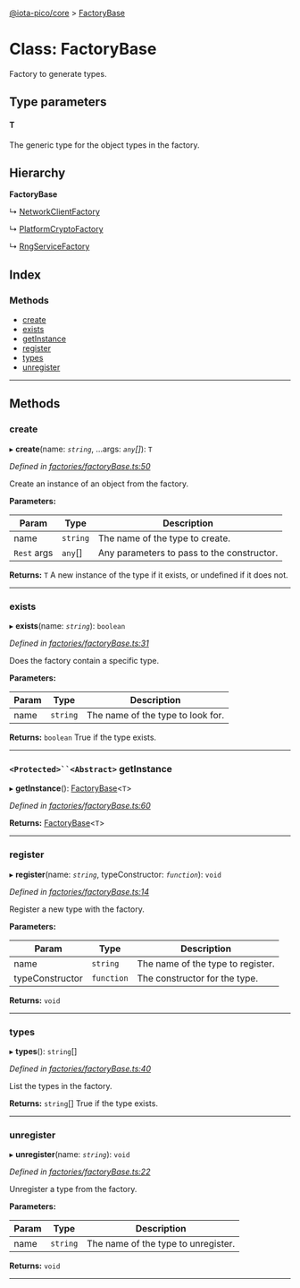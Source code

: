 [@iota-pico/core](../README.md) > [FactoryBase](../classes/factorybase.md)

# Class: FactoryBase

Factory to generate types.

## Type parameters
#### T 

The generic type for the object types in the factory.

## Hierarchy

**FactoryBase**

↳  [NetworkClientFactory](networkclientfactory.md)

↳  [PlatformCryptoFactory](platformcryptofactory.md)

↳  [RngServiceFactory](rngservicefactory.md)

## Index

### Methods

* [create](factorybase.md#create)
* [exists](factorybase.md#exists)
* [getInstance](factorybase.md#getinstance)
* [register](factorybase.md#register)
* [types](factorybase.md#types)
* [unregister](factorybase.md#unregister)

---

## Methods

<a id="create"></a>

###  create

▸ **create**(name: *`string`*, ...args: *`any`[]*): `T`

*Defined in [factories/factoryBase.ts:50](https://github.com/iota-pico/core/blob/0ebbbcc/src/factories/factoryBase.ts#L50)*

Create an instance of an object from the factory.

**Parameters:**

| Param | Type | Description |
| ------ | ------ | ------ |
| name | `string` |  The name of the type to create. |
| `Rest` args | `any`[] |  Any parameters to pass to the constructor. |

**Returns:** `T`
A new instance of the type if it exists, or undefined if it does not.

___
<a id="exists"></a>

###  exists

▸ **exists**(name: *`string`*): `boolean`

*Defined in [factories/factoryBase.ts:31](https://github.com/iota-pico/core/blob/0ebbbcc/src/factories/factoryBase.ts#L31)*

Does the factory contain a specific type.

**Parameters:**

| Param | Type | Description |
| ------ | ------ | ------ |
| name | `string` |  The name of the type to look for. |

**Returns:** `boolean`
True if the type exists.

___
<a id="getinstance"></a>

### `<Protected>``<Abstract>` getInstance

▸ **getInstance**(): [FactoryBase](factorybase.md)<`T`>

*Defined in [factories/factoryBase.ts:60](https://github.com/iota-pico/core/blob/0ebbbcc/src/factories/factoryBase.ts#L60)*

**Returns:** [FactoryBase](factorybase.md)<`T`>

___
<a id="register"></a>

###  register

▸ **register**(name: *`string`*, typeConstructor: *`function`*): `void`

*Defined in [factories/factoryBase.ts:14](https://github.com/iota-pico/core/blob/0ebbbcc/src/factories/factoryBase.ts#L14)*

Register a new type with the factory.

**Parameters:**

| Param | Type | Description |
| ------ | ------ | ------ |
| name | `string` |  The name of the type to register. |
| typeConstructor | `function` |  The constructor for the type. |

**Returns:** `void`

___
<a id="types"></a>

###  types

▸ **types**(): `string`[]

*Defined in [factories/factoryBase.ts:40](https://github.com/iota-pico/core/blob/0ebbbcc/src/factories/factoryBase.ts#L40)*

List the types in the factory.

**Returns:** `string`[]
True if the type exists.

___
<a id="unregister"></a>

###  unregister

▸ **unregister**(name: *`string`*): `void`

*Defined in [factories/factoryBase.ts:22](https://github.com/iota-pico/core/blob/0ebbbcc/src/factories/factoryBase.ts#L22)*

Unregister a type from the factory.

**Parameters:**

| Param | Type | Description |
| ------ | ------ | ------ |
| name | `string` |  The name of the type to unregister. |

**Returns:** `void`

___


